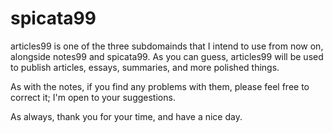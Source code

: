 # spicata99

articles99 is one of the three subdomainds that I intend to use from now on, alongside notes99 and spicata99. As you can guess, articles99 will be used to publish articles, essays, summaries, and more polished things.

As with the notes, if you find any problems with them, please feel free to correct it; I'm open to your suggestions.

As always, thank you for your time, and have a nice day.
